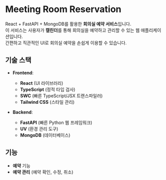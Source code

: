 # Meeting Room Reservation

React + FastAPI + MongoDB를 활용한 **회의실 예약 서비스**입니다.  
이 서비스는 사용자가 **캘린더**를 통해 회의실을 예약하고 관리할 수 있는 웹 애플리케이션입니다.  
간편하고 직관적인 UI로 회의실 예약을 손쉽게 이용할 수 있습니다.

## 기술 스택

- **Frontend**:
  - **React** (UI 라이브러리)
  - **TypeScript** (정적 타입 검사)
  - **SWC** (빠른 TypeScript/JSX 트랜스파일러)
  - **Tailwind CSS** (스타일 관리)

- **Backend**:
  - **FastAPI** (빠른 Python 웹 프레임워크)
  - **UV** (환경 관리 도구)
  - **MongoDB** (데이터베이스)

## 기능

- **예약** 기능
- **예약 관리** (예약 확인, 수정, 취소)